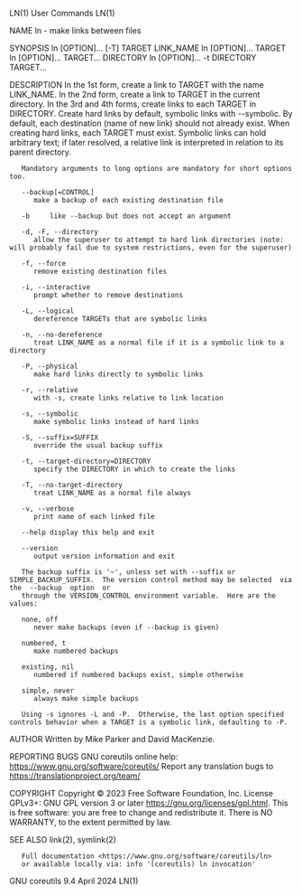 LN(1)									 User Commands									 LN(1)

NAME
       ln - make links between files

SYNOPSIS
       ln [OPTION]... [-T] TARGET LINK_NAME
       ln [OPTION]... TARGET
       ln [OPTION]... TARGET... DIRECTORY
       ln [OPTION]... -t DIRECTORY TARGET...

DESCRIPTION
       In  the	1st form, create a link to TARGET with the name LINK_NAME.  In the 2nd form, create a link to TARGET in the current directory.	In the 3rd and
       4th forms, create links to each TARGET in DIRECTORY.  Create hard links by default, symbolic links with --symbolic.  By default, each destination (name
       of new link) should not already exist.  When creating hard links, each TARGET must exist.  Symbolic links can hold arbitrary text; if later resolved, a
       relative link is interpreted in relation to its parent directory.

       Mandatory arguments to long options are mandatory for short options too.

       --backup[=CONTROL]
	      make a backup of each existing destination file

       -b     like --backup but does not accept an argument

       -d, -F, --directory
	      allow the superuser to attempt to hard link directories (note: will probably fail due to system restrictions, even for the superuser)

       -f, --force
	      remove existing destination files

       -i, --interactive
	      prompt whether to remove destinations

       -L, --logical
	      dereference TARGETs that are symbolic links

       -n, --no-dereference
	      treat LINK_NAME as a normal file if it is a symbolic link to a directory

       -P, --physical
	      make hard links directly to symbolic links

       -r, --relative
	      with -s, create links relative to link location

       -s, --symbolic
	      make symbolic links instead of hard links

       -S, --suffix=SUFFIX
	      override the usual backup suffix

       -t, --target-directory=DIRECTORY
	      specify the DIRECTORY in which to create the links

       -T, --no-target-directory
	      treat LINK_NAME as a normal file always

       -v, --verbose
	      print name of each linked file

       --help display this help and exit

       --version
	      output version information and exit

       The backup suffix is '~', unless set with --suffix or SIMPLE_BACKUP_SUFFIX.  The version control method may be selected	via  the  --backup  option  or
       through the VERSION_CONTROL environment variable.  Here are the values:

       none, off
	      never make backups (even if --backup is given)

       numbered, t
	      make numbered backups

       existing, nil
	      numbered if numbered backups exist, simple otherwise

       simple, never
	      always make simple backups

       Using -s ignores -L and -P.  Otherwise, the last option specified controls behavior when a TARGET is a symbolic link, defaulting to -P.

AUTHOR
       Written by Mike Parker and David MacKenzie.

REPORTING BUGS
       GNU coreutils online help: <https://www.gnu.org/software/coreutils/>
       Report any translation bugs to <https://translationproject.org/team/>

COPYRIGHT
       Copyright © 2023 Free Software Foundation, Inc.	License GPLv3+: GNU GPL version 3 or later <https://gnu.org/licenses/gpl.html>.
       This is free software: you are free to change and redistribute it.  There is NO WARRANTY, to the extent permitted by law.

SEE ALSO
       link(2), symlink(2)

       Full documentation <https://www.gnu.org/software/coreutils/ln>
       or available locally via: info '(coreutils) ln invocation'

GNU coreutils 9.4							  April 2024									 LN(1)
